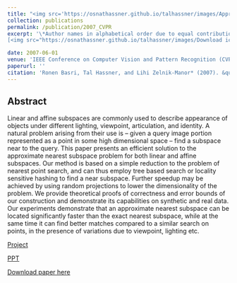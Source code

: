 ```yaml
---
title: "<img src='https://osnathassner.github.io/talhassner/images/Approximate Nearest Subspace - Icon.jpg' width='80'> Approximate Nearest Subspace Search with Applications to Pattern Recognition"
collection: publications
permalink: /publication/2007_CVPR
excerpt: '\*Author names in alphabetical order due to equal contribution <br/><br/>
[<img src="https://osnathassner.github.io/talhassner/images/Download icon.jpg" height="40" width="40"> Download paper](https://osnathassner.github.io/talhassner/files/BHZM_CVPR2007.pdf) '

date: 2007-06-01
venue: 'IEEE Conference on Computer Vision and Pattern Recognition (CVPR), Minneapolis'
paperurl: ''
citation: 'Ronen Basri, Tal Hassner, and Lihi Zelnik-Manor* (2007). &quot;Approximate Nearest Subspace Search with Applications to Pattern Recognition.&quot; <i>IEEE Conference on Computer Vision and Pattern Recognition (CVPR), Minneapolis</i>.'
---
```


Abstract
------
Linear and affine subspaces are commonly used to describe appearance of objects under different lighting, viewpoint, articulation, and identity. A natural problem arising from their use is – given a query image portion represented as a point in some high dimensional space – find a subspace near to the query. This paper presents an efficient solution to the approximate nearest subspace problem for both linear and affine subspaces. Our method is based on a simple reduction to the problem of nearest point search, and can thus employ tree based search or locality sensitive hashing to find a near subspace. Further speedup may be achieved by using random projections to lower the dimensionality of the problem. We provide theoretical proofs of correctness and error bounds of our construction and demonstrate its capabilities on synthetic and real data. Our experiments demonstrate that an approximate nearest subspace can be located significantly faster than the exact nearest subspace, while at the same time it can find better matches compared to a similar search on points, in the presence of variations due to viewpoint, lighting etc. 

[Project](http://www.wisdom.weizmann.ac.il/~vision/ANS/)

[PPT](http://osnathassner.github.io/talhassner/files/ANS.CVPR.Jun07_online.ppt)

[Download paper here](http://osnathassner.github.io/talhassner/files/BHZM_CVPR2007.pdf)
